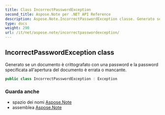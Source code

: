 ```yaml
---
title: Class IncorrectPasswordException
second_title: Aspose.Note per .NET API Reference
description: Aspose.Note.IncorrectPasswordException classe. Generato se un documento è crittografato con una password e la password specificata allapertura del documento è errata o mancante.
type: docs
weight: 290
url: /it/net/aspose.note/incorrectpasswordexception/
---
```

## IncorrectPasswordException class

Generato se un documento è crittografato con una password e la password specificata all'apertura del documento è errata o mancante.

```csharp
public class IncorrectPasswordException : Exception
```

### Guarda anche

* spazio dei nomi [Aspose.Note](../../aspose.note/)
* assemblea [Aspose.Note](../../)


